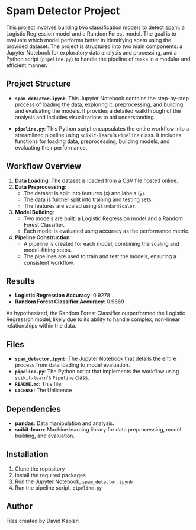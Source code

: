 # Spam Detector Project
This project involves building two classification models to detect spam: a Logistic Regression model and a Random Forest model. The goal is to evaluate which model performs better in identifying spam using the provided dataset. The project is structured into two main components: a Jupyter Notebook for exploratory data analysis and processing, and a Python script (`pipeline.py`) to handle the pipeline of tasks in a modular and efficient manner.

## Project Structure
- **`spam_detector.ipynb`**: This Jupyter Notebook contains the step-by-step process of loading the data, exploring it, preprocessing, and building and evaluating the models. It provides a detailed walkthrough of the analysis and includes visualizations to aid understanding.

- **`pipeline.py`**: This Python script encapsulates the entire workflow into a streamlined pipeline using `scikit-learn`'s `Pipeline` class. It includes functions for loading data, preprocessing, building models, and evaluating their performance.

## Workflow Overview
1. **Data Loading**: The dataset is loaded from a CSV file hosted online.
2. **Data Preprocessing**:
   - The dataset is split into features (`X`) and labels (`y`).
   - The data is further split into training and testing sets.
   - The features are scaled using `StandardScaler`.
3. **Model Building**:
   - Two models are built: a Logistic Regression model and a Random Forest Classifier.
   - Each model is evaluated using accuracy as the performance metric.
4. **Pipeline Construction**:
   - A pipeline is created for each model, combining the scaling and model-fitting steps.
   - The pipelines are used to train and test the models, ensuring a consistent workflow.

## Results
- **Logistic Regression Accuracy**: 0.9278
- **Random Forest Classifier Accuracy**: 0.9669

As hypothesized, the Random Forest Classifier outperformed the Logistic Regression model, likely due to its ability to handle complex, non-linear relationships within the data.

## Files
- **`spam_detector.ipynb`**: The Jupyter Notebook that details the entire process from data loading to model evaluation.
- **`pipeline.py`**: The Python script that implements the workflow using `scikit-learn`'s `Pipeline` class.
- **`README.md`**: This file.
- **`LICENSE`**: The Unlicence

## Dependencies
- **pandas**: Data manipulation and analysis.
- **scikit-learn**: Machine learning library for data preprocessing, model building, and evaluation.

## Installation
1. Clone the repository
2. Install the required packages
3. Run the Jupyter Notebook, `spam_detector.ipynb`
4. Run the pipeline script, `pipeline.py`

## Author
Files created by David Kaplan